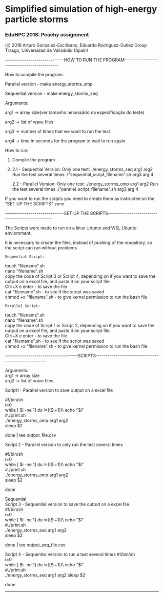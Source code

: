 # Simplified simulation of high-energy particle storms

### EduHPC 2018: Peachy assignment

(c) 2018 Arturo Gonzalez-Escribano, Eduardo Rodriguez-Gutiez
Group Trasgo, Universidad de Valladolid (Spain)


------------------------------HOW TO RUN THE PROGRAM--------------------------------------------

How to compile the program: 

Parallel version - make energy_storms_omp

Sequential version - make energy_storms_seq



Arguments:

arg1 -> array size(ver tamanho necessário na especificação do teste)

arg2 -> list of wave files

arg3 -> number of times that we want to run the test

arg4 -> time in seconds for the program to wait to run again

How to run:

1. Compile the program
2. 
    2.1 - Sequential Version:
        Only one test:
		./energy_storms_seq arg1 arg2
        Run the test several times
		./"sequential_script_filename".sh arg3 arg 4


	2.2 - Parallel Version:
	    Only one test:
		./energy_storms_omp arg1 arg2
        Run the test several times 
		./"parallel_script_filename".sh arg3 arg 4

If you want to run the scripts you need to create them as instructed on the "SET UP THE SCRIPTS" zone

------------------------------SET UP THE SCRIPTS-------------------------------------------------


The Scripts were made to run on a linux Ubunto and WSL Ubunto enviornment.

It is necessary to create the files, instead of pushing of the repository, so the script can run without problems

    Sequential Script:

touch "filename".sh\
nano "filename".sh\
copy the code of Script 3 or Script 4, depending on if you want to save the output on a excel file, and paste it on your script file.\
Ctrl+X e enter - to save the file\
cat "filemame".sh -  to see if the script was saved\
chmod +x "filename".sh -  to give kernel permission to run the bash file 


    Parallel Script:

touch "filename".sh\
nano "filename".sh\
copy the code of Script 1 or Script 2, depending on if you want to save the output on a excel file, and paste it on your script file.\
Ctrl+X e enter - to save the file\
cat "filemame".sh -  to see if the script was saved\
chmod +x "filename".sh -  to give kernel permission to run the bash file





-------------------------------------SCRIPTS-----------------------------------------------------

Arguments: \
    arg1 -> array size\
    arg2 -> list of wave files


Script1 - Parallel version to save output on a excel file

#!/bin/sh\
i=0\
while [ $i -ne $1 ]\
do\
        i=$(($i+1))\
        echo "$i"\
	#./print.sh\
	./energy_storms_omp arg1 arg2\
	sleep $2
	
done | tee output_file.csv

Script 2 - Parallel version to only run the test several times

#!/bin/sh\
i=0\
while [ $i -ne $1 ]\
do\
        i=$(($i+1))\
        echo "$i"\
	#./print.sh\
	./energy_storms_omp arg1 arg2\
	sleep $2
	
done

Sequential\
Script 3 - Sequential version to save the output on a excel file
\
#!/bin/sh\
i=0\
while [ $i -ne $1 ]\
do\
        i=$(($i+1))\
        echo "$i"\
	#./print.sh\
	./energy_storms_seq arg1 arg2\
	sleep $2
	
done | tee output_seq_file.csv


Script 4 - Sequential version to run a test several times
#!/bin/sh\
i=0\
while [ $i -ne $1 ]\
do\
        i=$(($i+1))\
        echo "$i"\
	#./print.sh\
	./energy_storms_seq arg1 arg2
	sleep $2
	
done 


--------------------------------------------------------------

